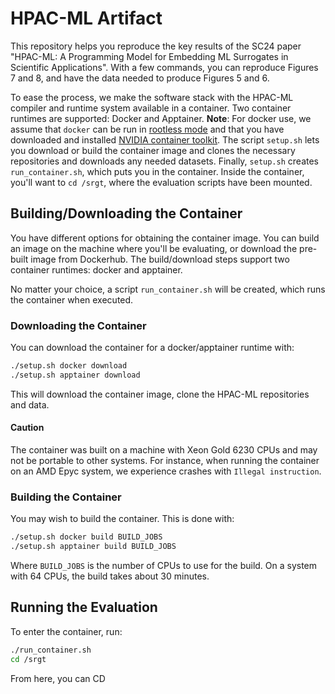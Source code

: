 # HPAC-ML Artifact
This repository helps you reproduce the key results of the SC24 paper "HPAC-ML: A Programming Model for Embedding ML Surrogates in Scientific Applications".
With a few commands, you can reproduce Figures 7 and 8, and have the data needed to produce Figures 5 and 6.

To ease the process, we make the software stack with the HPAC-ML compiler and runtime system available in a container.
Two container runtimes are supported: Docker and Apptainer.
**Note**: For docker use, we assume that `docker` can be run in [rootless mode](https://docs.docker.com/engine/install/linux-postinstall/) and that you have downloaded and installed [NVIDIA container toolkit](https://docs.nvidia.com/datacenter/cloud-native/container-toolkit/latest/install-guide.html).
The script `setup.sh` lets you download or build the container image and clones the necessary repositories and downloads any needed datasets.
Finally, `setup.sh` creates `run_container.sh`, which puts you in the container.
Inside the container, you'll want to `cd /srgt`, where the evaluation scripts have been mounted.

## Building/Downloading the Container
You have different options for obtaining the container image.
You can build an image on the machine where you'll be evaluating, or download the pre-built image from Dockerhub.
The build/download steps support two container runtimes: docker and apptainer.

No matter your choice, a script `run_container.sh` will be created, which runs the container when executed.

### Downloading the Container
You can download the container for a docker/apptainer runtime with:
```bash
./setup.sh docker download
./setup.sh apptainer download
```

This will download the container image, clone the HPAC-ML repositories and data.

#### Caution
The container was built on a machine with Xeon Gold 6230 CPUs and may not be portable to other systems.
For instance, when running the container on an AMD Epyc system, we experience crashes with `Illegal instruction`.

### Building the Container
You may wish to build the container.
This is done with:
```bash
./setup.sh docker build BUILD_JOBS
./setup.sh apptainer build BUILD_JOBS
```
Where `BUILD_JOBS` is the number of CPUs to use for the build.
On a system with 64 CPUs, the build takes about 30 minutes.


## Running the Evaluation
To enter the container, run:
```bash
./run_container.sh
cd /srgt
```

From here, you can CD